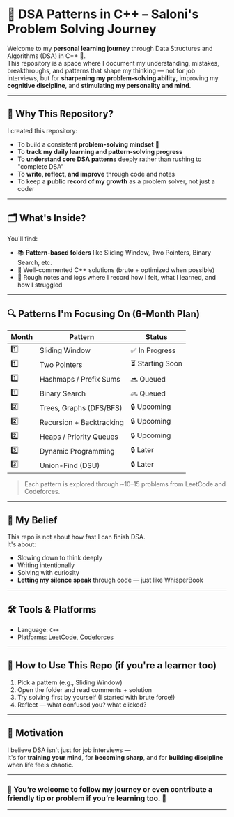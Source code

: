# 🧠 DSA Patterns in C++ – Saloni's Problem Solving Journey

Welcome to my **personal learning journey** through Data Structures and Algorithms (DSA) in C++ 🚀.  
This repository is a space where I document my understanding, mistakes, breakthroughs, and patterns that shape my thinking — not for job interviews, but for **sharpening my problem-solving ability**, improving my **cognitive discipline**, and **stimulating my personality and mind**.

---

## 📌 Why This Repository?

I created this repository:
- To build a consistent **problem-solving mindset** 🧩
- To **track my daily learning and pattern-solving progress**
- To **understand core DSA patterns** deeply rather than rushing to "complete DSA"
- To **write, reflect, and improve** through code and notes
- To keep a **public record of my growth** as a problem solver, not just a coder

---

## 🗂️ What's Inside?

You'll find:
- 📚 **Pattern-based folders** like Sliding Window, Two Pointers, Binary Search, etc.
- 📝 Well-commented C++ solutions (brute + optimized when possible)
- 🌱 Rough notes and logs where I record how I felt, what I learned, and how I struggled

---

## 🔍 Patterns I'm Focusing On (6-Month Plan)

| Month | Pattern                          | Status   |
|-------|----------------------------------|----------|
| 1️⃣    | Sliding Window                   | ✅ In Progress |
| 1️⃣    | Two Pointers                     | ⏳ Starting Soon |
| 1️⃣    | Hashmaps / Prefix Sums           | 🔜 Queued |
| 1️⃣    | Binary Search                    | 🔜 Queued |
| 2️⃣    | Trees, Graphs (DFS/BFS)          | 🔒 Upcoming |
| 2️⃣    | Recursion + Backtracking         | 🔒 Upcoming |
| 2️⃣    | Heaps / Priority Queues          | 🔒 Upcoming |
| 3️⃣    | Dynamic Programming              | 🔒 Later |
| 3️⃣    | Union-Find (DSU)                 | 🔒 Later |

> Each pattern is explored through ~10–15 problems from LeetCode and Codeforces.

---

## 💭 My Belief

This repo is not about how fast I can finish DSA.  
It's about:
- Slowing down to think deeply
- Writing intentionally
- Solving with curiosity
- **Letting my silence speak** through code — just like WhisperBook

---

## 🛠️ Tools & Platforms

- Language: `C++`
- Platforms: [LeetCode](https://leetcode.com), [Codeforces](https://codeforces.com)

---

## 📖 How to Use This Repo (if you're a learner too)

1. Pick a pattern (e.g., Sliding Window)
2. Open the folder and read comments + solution
3. Try solving first by yourself (I started with brute force!)
4. Reflect — what confused you? what clicked?

---

## 🌟 Motivation

I believe DSA isn't just for job interviews —  
It's for **training your mind**, for **becoming sharp**, and for **building discipline** when life feels chaotic.

---

### 📌 You’re welcome to follow my journey or even contribute a friendly tip or problem if you’re learning too. 💙

---

